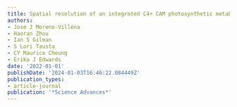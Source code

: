 ```yaml
---
title: Spatial resolution of an integrated C4+ CAM photosynthetic metabolism
authors:
- Jose J Moreno-Villena
- Haoran Zhou
- Ian S Gilman
- S Lori Tausta
- CY Maurice Cheung
- Erika J Edwards
date: '2022-01-01'
publishDate: '2024-01-03T16:46:22.084449Z'
publication_types:
- article-journal
publication: '*Science Advances*'
---
```


